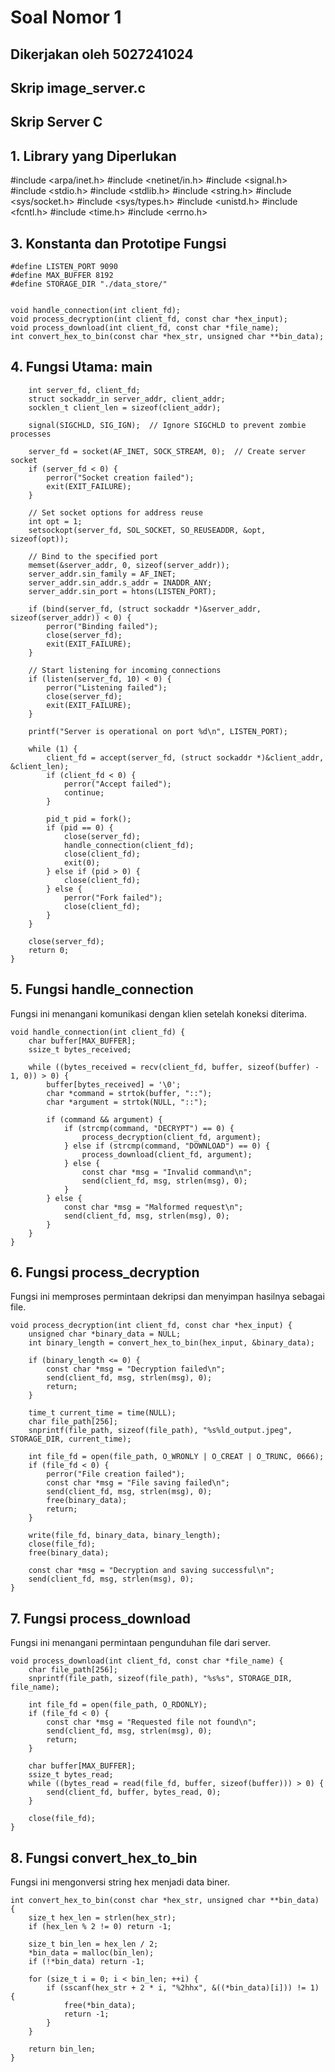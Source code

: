 # Soal Nomor 1
## Dikerjakan oleh 5027241024

## Skrip image_server.c

## Skrip Server C
## 1. Library yang Diperlukan

#include <arpa/inet.h>
#include <netinet/in.h>
#include <signal.h>
#include <stdio.h>
#include <stdlib.h>
#include <string.h>
#include <sys/socket.h>
#include <sys/types.h>
#include <unistd.h>
#include <fcntl.h>
#include <time.h>
#include <errno.h>

## 3. Konstanta dan Prototipe Fungsi
```
#define LISTEN_PORT 9090
#define MAX_BUFFER 8192
#define STORAGE_DIR "./data_store/"


void handle_connection(int client_fd);
void process_decryption(int client_fd, const char *hex_input);
void process_download(int client_fd, const char *file_name);
int convert_hex_to_bin(const char *hex_str, unsigned char **bin_data);
```

## 4. Fungsi Utama: main

```int main() {
    int server_fd, client_fd;
    struct sockaddr_in server_addr, client_addr;
    socklen_t client_len = sizeof(client_addr);

    signal(SIGCHLD, SIG_IGN);  // Ignore SIGCHLD to prevent zombie processes

    server_fd = socket(AF_INET, SOCK_STREAM, 0);  // Create server socket
    if (server_fd < 0) {
        perror("Socket creation failed");
        exit(EXIT_FAILURE);
    }

    // Set socket options for address reuse
    int opt = 1;
    setsockopt(server_fd, SOL_SOCKET, SO_REUSEADDR, &opt, sizeof(opt));

    // Bind to the specified port
    memset(&server_addr, 0, sizeof(server_addr));
    server_addr.sin_family = AF_INET;
    server_addr.sin_addr.s_addr = INADDR_ANY;
    server_addr.sin_port = htons(LISTEN_PORT);

    if (bind(server_fd, (struct sockaddr *)&server_addr, sizeof(server_addr)) < 0) {
        perror("Binding failed");
        close(server_fd);
        exit(EXIT_FAILURE);
    }

    // Start listening for incoming connections
    if (listen(server_fd, 10) < 0) {
        perror("Listening failed");
        close(server_fd);
        exit(EXIT_FAILURE);
    }

    printf("Server is operational on port %d\n", LISTEN_PORT);

    while (1) {
        client_fd = accept(server_fd, (struct sockaddr *)&client_addr, &client_len);
        if (client_fd < 0) {
            perror("Accept failed");
            continue;
        }

        pid_t pid = fork();
        if (pid == 0) {
            close(server_fd);
            handle_connection(client_fd);
            close(client_fd);
            exit(0);
        } else if (pid > 0) {
            close(client_fd);
        } else {
            perror("Fork failed");
            close(client_fd);
        }
    }

    close(server_fd);
    return 0;
}
```

## 5. Fungsi handle_connection
Fungsi ini menangani komunikasi dengan klien setelah koneksi diterima.
```
void handle_connection(int client_fd) {
    char buffer[MAX_BUFFER];
    ssize_t bytes_received;

    while ((bytes_received = recv(client_fd, buffer, sizeof(buffer) - 1, 0)) > 0) {
        buffer[bytes_received] = '\0';
        char *command = strtok(buffer, "::");
        char *argument = strtok(NULL, "::");

        if (command && argument) {
            if (strcmp(command, "DECRYPT") == 0) {
                process_decryption(client_fd, argument);
            } else if (strcmp(command, "DOWNLOAD") == 0) {
                process_download(client_fd, argument);
            } else {
                const char *msg = "Invalid command\n";
                send(client_fd, msg, strlen(msg), 0);
            }
        } else {
            const char *msg = "Malformed request\n";
            send(client_fd, msg, strlen(msg), 0);
        }
    }
}
```
## 6. Fungsi process_decryption
Fungsi ini memproses permintaan dekripsi dan menyimpan hasilnya sebagai file.

```
void process_decryption(int client_fd, const char *hex_input) {
    unsigned char *binary_data = NULL;
    int binary_length = convert_hex_to_bin(hex_input, &binary_data);

    if (binary_length <= 0) {
        const char *msg = "Decryption failed\n";
        send(client_fd, msg, strlen(msg), 0);
        return;
    }

    time_t current_time = time(NULL);
    char file_path[256];
    snprintf(file_path, sizeof(file_path), "%s%ld_output.jpeg", STORAGE_DIR, current_time);

    int file_fd = open(file_path, O_WRONLY | O_CREAT | O_TRUNC, 0666);
    if (file_fd < 0) {
        perror("File creation failed");
        const char *msg = "File saving failed\n";
        send(client_fd, msg, strlen(msg), 0);
        free(binary_data);
        return;
    }

    write(file_fd, binary_data, binary_length);
    close(file_fd);
    free(binary_data);

    const char *msg = "Decryption and saving successful\n";
    send(client_fd, msg, strlen(msg), 0);
}
```
## 7. Fungsi process_download
Fungsi ini menangani permintaan pengunduhan file dari server.
```
void process_download(int client_fd, const char *file_name) {
    char file_path[256];
    snprintf(file_path, sizeof(file_path), "%s%s", STORAGE_DIR, file_name);

    int file_fd = open(file_path, O_RDONLY);
    if (file_fd < 0) {
        const char *msg = "Requested file not found\n";
        send(client_fd, msg, strlen(msg), 0);
        return;
    }

    char buffer[MAX_BUFFER];
    ssize_t bytes_read;
    while ((bytes_read = read(file_fd, buffer, sizeof(buffer))) > 0) {
        send(client_fd, buffer, bytes_read, 0);
    }

    close(file_fd);
}
```
## 8. Fungsi convert_hex_to_bin
Fungsi ini mengonversi string hex menjadi data biner.
```
int convert_hex_to_bin(const char *hex_str, unsigned char **bin_data) {
    size_t hex_len = strlen(hex_str);
    if (hex_len % 2 != 0) return -1;

    size_t bin_len = hex_len / 2;
    *bin_data = malloc(bin_len);
    if (!*bin_data) return -1;

    for (size_t i = 0; i < bin_len; ++i) {
        if (sscanf(hex_str + 2 * i, "%2hhx", &((*bin_data)[i])) != 1) {
            free(*bin_data);
            return -1;
        }
    }

    return bin_len;
}
```

